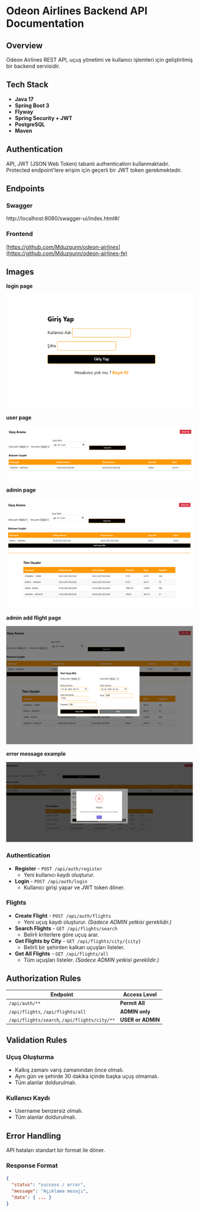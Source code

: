 # Odeon Airlines Backend API Documentation

## Overview
Odeon Airlines REST API, uçuş yönetimi ve kullanıcı işlemleri için geliştirilmiş bir backend servisidir.

## Tech Stack
- **Java 17**
- **Spring Boot 3**
- **Flyway**
- **Spring Security + JWT**
- **PostgreSQL**
- **Maven**

## Authentication
API, JWT (JSON Web Token) tabanlı authentication kullanmaktadır. Protected endpoint'lere erişim için geçerli bir JWT token gerekmektedir.

## Endpoints
### Swagger
http://localhost:8080/swagger-ui/index.html#/

### Frontend
[https://github.com/Mduzgunn/odeon-airlines](https://github.com/Mduzgunn/odeon-airlines-fe)

## Images

**login page**

![](images/login-page.PNG )

**user page**

![](images/user-page.PNG )

**admin page**

![](images/admin-page.PNG )

**admin add flight page**

![](images/admin-add-flight.PNG )

**error message example**

![](images/error.png )


### Authentication
- **Register** - `POST /api/auth/register`
    - Yeni kullanıcı kaydı oluşturur.
- **Login** - `POST /api/auth/login`
    - Kullanıcı girişi yapar ve JWT token döner.

### Flights
- **Create Flight** - `POST /api/auth/flights`
    - Yeni uçuş kaydı oluşturur. _(Sadece ADMIN yetkisi gereklidir.)_
- **Search Flights** - `GET /api/flights/search`
    - Belirli kriterlere göre uçuş arar.
- **Get Flights by City** - `GET /api/flights/city/{city}`
    - Belirli bir şehirden kalkan uçuşları listeler.
- **Get All Flights** - `GET /api/flights/all`
    - Tüm uçuşları listeler. _(Sadece ADMIN yetkisi gereklidir.)_

## Authorization Rules
| Endpoint                      | Access Level          |
|--------------------------------|-----------------------|
| `/api/auth/**`                 | **Permit All**        |
| `/api/flights`, `/api/flights/all` | **ADMIN only**       |
| `/api/flights/search`, `/api/flights/city/**` | **USER or ADMIN** |

## Validation Rules

### Uçuş Oluşturma
- Kalkış zamanı varış zamanından önce olmalı.
- Aynı gün ve şehirde 30 dakika içinde başka uçuş olmamalı.
- Tüm alanlar doldurulmalı.

### Kullanıcı Kaydı
- Username benzersiz olmalı.
- Tüm alanlar doldurulmalı.

## Error Handling
API hataları standart bir format ile döner.

### Response Format
```json
{
  "status": "success / error",
  "message": "Açıklama mesajı",
  "data": { ... }
}
```



